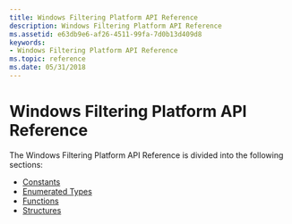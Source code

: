 ```yaml
---
title: Windows Filtering Platform API Reference
description: Windows Filtering Platform API Reference
ms.assetid: e63db9e6-af26-4511-99fa-7d0b13d409d8
keywords:
- Windows Filtering Platform API Reference
ms.topic: reference
ms.date: 05/31/2018
---
```


# Windows Filtering Platform API Reference

The Windows Filtering Platform API Reference is divided into the following sections:

-   [Constants](windows-filtering-platform-api-constants.md)
-   [Enumerated Types](fwp-enums.md)
-   [Functions](fwp-functions.md)
-   [Structures](fwp-structs.md)

 

 




